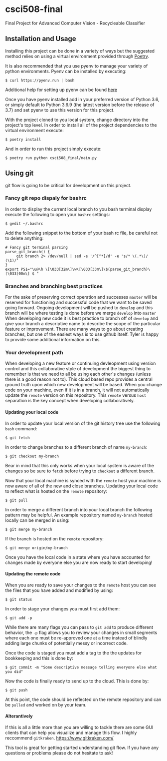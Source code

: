 # csci508-final
Final Project for Advanced Computer Vision - Recycleable Classifier 


## Installation and Usage
Installing this project can be done in a variety of ways but the suggested method relies on using a virtual environment provided through [Poetry](https://python-poetry.org/docs/).

It is also recommended that you use pyenv to manage your variety of python environments. Pyenv can be installed by executing:
```
$ curl https://pyenv.run | bash
```
Additional help for setting up pyenv can be found [here](https://realpython.com/intro-to-pyenv/)

Once you have pyenv installed add in your preferred version of Python 3.6, or simply default to Python 3.6.9 (the latest version before the release of 3.7) and set pyenv to use this version for this project. 

With the project cloned to you local system, change directory into the project's top level. In order to install all of the project dependencies to the virtual environment execute:
```
$ poetry install
```

And in order to run this project simply execute:
```
$ poetry run python csci508_final/main.py
```

## Using git
git flow is going to be critical for development on this project.

### Fancy git repo dispaly for bashrc
In order to display the current local branch to you bash terminal display execute the following to open your `bashrc` settings: 
```
$ gedit ~/.bashrc
```

Add the following snippet to the bottom of your bash rc file, be careful not to delete anything:
```
# Fancy git terminal parsing 
parse_git_branch() {
     git branch 2> /dev/null | sed -e '/^[^*]/d' -e 's/* \(.*\)/ (\1)/'
}
export PS1="\u@\h \[\033[32m\]\w\[\033[33m\]\$(parse_git_branch)\[\033[00m\] $ "
```

### Branches and branching best practices
For the sake of preserving correct operation and successes `master` will be reserved for functioning and successful code that we want to be saved going forward. 
Ongoing development will be pushed to `develop` and this branch will be where testing is done before we merge `develop` into `master`
When developing new code it is best practice to branch off of `develop` and give your branch a descriptive name to describe the scope of the particular feature or improvement. There are many ways to go about creating branches, but one of the easiest ways is to use github itself. Tyler is happy to provide some additional information on this. 

### Your development path
When developing a new feature or continuing devleopment using version control and this collaborative style of development the biggest thing to remember is that we need to all be using each other's changes (unless there is a good reason not to). This cloud based repo provides a central ground truth upon which new development will be based. When you change code on your machine, even if it is in a branch, it will not automatically update the `remote` version on this repository. This `remote` versus `host` separation is the key concept when developing collaboratively. 

#### Updating your local code
In order to update your local version of the git history tree use the following `bash` command:
```
$ git fetch
```

In order to change branches to a different branch of name `my-branch`:
```
$ git checkout my-branch
```
Bear in mind that this only works when your local system is aware of the changes so be sure to `fetch` before trying to `checkout` a different branch.

Now that your local machine is synced with the `remote` host your machine is now aware of all of the new and close branches. Updating your local code to reflect what is hosted on the `remote` repository:
```
$ git pull
```

In order to merge a different branch into your local branch the following pattern may be helpful. An example repository named `my-branch` hosted locally can be merged in using:
```
$ git merge my-branch
```

If the branch is hosted on the `remote` repository:
```
$ git merge origin/my-branch
```

Once you have the local code in a state where you have accounted for changes made by everyone else you are now ready to start developing! 

#### Updating the remote code 
When you are ready to save your changes to the `remote` host you can see the files that you have added and modified by using:
```
$ git status
```

In order to stage your changes you must first add them:
```
$ git add -p
```
While there are many flags you can pass to `git add` to produce different behavior, the `-p` flag allows you to review your changes in small segments where each one must be re-approved one at a time instead of blindly adding large chunks of potentially messy or incorrect code. 

Once the code is staged you must add a tag to the the updates for bookkeeping and this is done by:
```
$ git commit -m "Some descriptive message telling everyone else what you did"
```

Now the code is finally ready to send up to the cloud. This is done by: 
```
$ git push
```

At this point, the code should be reflected on the remote repository and can be `pulled` and worked on by your team. 

#### Alterantively
If this is all a little more than you are willing to tackle there are some GUI clients that can help you visualize and manage this flow. I highly reccommend `gitkraken`. 
https://www.gitkraken.com/

This tool is great for getting started understanding git flow. If you have any questions or problems please do not hesitate to ask!

